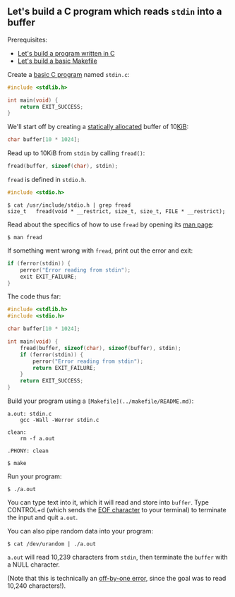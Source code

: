 ## Let's build a C program which reads `stdin` into a buffer

Prerequisites:
- [Let's build a program written in C](../c-program/README.md)
- [Let's build a basic Makefile](../makefile/README.md)

Create a [basic C program](../c-program/README.md) named `stdin.c`:

```c
#include <stdlib.h>

int main(void) {
    return EXIT_SUCCESS;
}
```

We'll start off by creating a [statically allocated](https://en.wikipedia.org/wiki/Static_variable) buffer of 10[KiB](https://en.wikipedia.org/wiki/Kibibyte):

```c
char buffer[10 * 1024];
```

Read up to 10KiB from `stdin` by calling `fread()`:

```c
fread(buffer, sizeof(char), stdin);
```

`fread` is defined in `stdio.h`.

```c
#include <stdio.h>
```

```
$ cat /usr/include/stdio.h | grep fread
size_t	 fread(void * __restrict, size_t, size_t, FILE * __restrict);
```

Read about the specifics of how to use `fread` by opening its [man page](https://en.wikipedia.org/wiki/Man_page):

```
$ man fread
```

If something went wrong with `fread`, print out the error and exit:

```c
if (ferror(stdin)) {
    perror("Error reading from stdin");
    exit EXIT_FAILURE;
}
```

The code thus far:

```c
#include <stdlib.h>
#include <stdio.h>

char buffer[10 * 1024];

int main(void) {
    fread(buffer, sizeof(char), sizeof(buffer), stdin);
    if (ferror(stdin)) {
        perror("Error reading from stdin");
        return EXIT_FAILURE;
    }
    return EXIT_SUCCESS;
}
```

Build your program using a `[Makefile](../makefile/README.md)`:

```make
a.out: stdin.c
	gcc -Wall -Werror stdin.c

clean:
	rm -f a.out

.PHONY: clean
```

```
$ make
```

Run your program:

```
$ ./a.out
```

You can type text into it, which it will read and store into `buffer`.  Type CONTROL+d (which sends the [EOF character](https://en.wikipedia.org/wiki/End-of-file) to your terminal) to terminate the input and quit `a.out`.

You can also pipe random data into your program:

```
$ cat /dev/urandom | ./a.out
```

`a.out` will read 10,239 characters from `stdin`, then terminate the `buffer` with a NULL character.

(Note that this is technically an [off-by-one error](https://en.wikipedia.org/wiki/Off-by-one_error), since the goal was to read 10,240 characters!).
